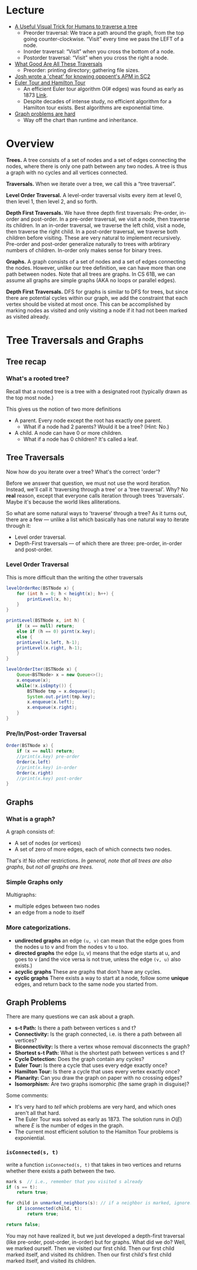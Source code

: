 # Lecture
- [A Useful Visual Trick for Humans to traverse a tree](https://youtu.be/wkkCVWn7au4?list=PL8FaHk7qbOD4tIQrwqsx16fNq6uXNhauw&t=489)
  - Preorder traversal: We trace a path around the graph, from the top going counter-clockwise. “Visit” every time we pass the LEFT of a node.
  - Inorder traversal: “Visit” when you cross the bottom of a node.
  - Postorder traversal: “Visit” when you cross the right a node.
- [What Good Are All These Traversals](https://youtu.be/wkkCVWn7au4?list=PL8FaHk7qbOD4tIQrwqsx16fNq6uXNhauw&t=589)
  - Preorder: printing directory; gathering file  sizes.
- [Josh wrote a 'cheat' for knowing oppoent's APM in SC2](https://www.youtube.com/watch?v=wkkCVWn7au4&t=590s)
- [Euler Tour and Hamilton Tour](https://youtu.be/-pQ3bcBsA9w?list=PL8FaHk7qbOD4tIQrwqsx16fNq6uXNhauw&t=278)
  - An efficient Euler tour algorithm O(# edges) was found as early as 1873 [Link](https://ethkim.github.io/TA/251/eulerian.pdf).
  - Despite decades of intense study, no efficient algorithm for a Hamilton tour exists. Best algorithms are exponential time.
- [Graph problems are hard](https://youtu.be/-pQ3bcBsA9w?list=PL8FaHk7qbOD4tIQrwqsx16fNq6uXNhauw&t=295)
  - Way off the chart than runtime and inheritance.

# Overview
**Trees.** A tree consists of a set of nodes and a set of edges connecting the nodes, where there is only one path between any two nodes. A tree is thus a graph with no cycles and all vertices connected.

**Traversals.** When we iterate over a tree, we call this a “tree traversal”.

**Level Order Traversal.** A level-order traversal visits every item at level 0, then level 1, then level 2, and so forth.

**Depth First Traversals.** We have three depth first traversals: Pre-order, in-order and post-order. In a pre-order traversal, we visit a node, then traverse its children. In an in-order traversal, we traverse the left child, visit a node, then traverse the right child. In a post-order traversal, we traverse both children before visiting. These are very natural to implement recursively. Pre-order and post-order generalize naturally to trees with arbtirary numbers of children. In-order only makes sense for binary trees.

**Graphs.** A graph consists of a set of nodes and a set of edges connecting the nodes. However, unlike our tree definition, we can have more than one path between nodes. Note that all trees are graphs. In CS 61B, we can assume all graphs are simple graphs (AKA no loops or parallel edges).

**Depth First Traversals.** DFS for graphs is similar to DFS for trees, but since there are potential cycles within our graph, we add the constraint that each vertex should be visited at most once. This can be accomplished by marking nodes as visited and only visiting a node if it had not been marked as visited already.

# Tree Traversals and Graphs
## Tree recap
### What's a rooted tree?
Recall that a rooted tree is a tree with a designated root (typically drawn as the top most node.)

This gives us the notion of two more definitions

- A parent. Every node except the root has exactly one parent.
  - What if a node had 2 parents? Would it be a tree? (Hint: No.)
- A child. A node can have 0 or more children.
  - What if a node has 0 children? It's called a leaf.

## Tree Traversals
Now how do you iterate over a tree? What's the correct 'order'?

Before we answer that question, we must not use the word iteration. Instead, we'll call it 'traversing through a tree' or a 'tree traversal'. Why? No **real** reason, except that everyone calls iteration through trees 'traversals'. Maybe it's because the world likes alliterations.

So what are some natural ways to 'traverse' through a tree? As it turns out, there are a few –– unlike a list which basically has one natural way to iterate through it:

- Level order traversal.
- Depth-First traversals –– of which there are three: pre-order, in-order and post-order.

### Level Order Traversal
This is more difficult than the writing the other traversals
```java
levelOrderRec(BSTNode x) {
    for (int h = 0; h < height(x); h++) {
        printLevel(x, h);
    }
}

printLevel(BSTNode x, int h) {
    if (x == null) return;
    else if (h == 0) pirnt(x.key);
    else {
    printLevel(x.left, h-1);
    printLevel(x.right, h-1);
    }
}

levelOrderIter(BSTNode x) {
    Queue<BSTNode> x = new Queue<>();
    x.enqueue(x);
    while(!x.isEmpty()) {
        BSTNode tmp = x.dequeue();
        System.out.print(tmp.key);
        x.enqueue(x.left);
        x.enqueue(x.right);
    }
}
```

### Pre/In/Post-order Traversal
```java
Order(BSTNode x) {
    if (x == null) return;
    //print(x.key) pre-order
    Order(x.left)
    //print(x.key) in-order
    Order(x.right)
    //print(x.key) post-order
}
```

## Graphs
### What is a graph?
A graph consists of:
- A set of nodes (or vertices)
- A set of zero of more edges, each of which connects two nodes.

That's it! No other restrictions. *In general, note that all trees are also graphs, but not all graphs are trees.*

### Simple Graphs only
Multigraphs:
- multiple edges between two nodes
- an edge from a node to itself

### More categorizations.
- **undirected graphs** an edge `(u, v)` can mean that the edge goes from the nodes u to v and from the nodes v to u too.
- **directed graphs** the edge (u, v) means that the edge starts at u, and goes to v (and the vice versa is not true, unless the edge `(v, u)` also exists.)
- **acyclic graphs** These are graphs that don't have any cycles.
- **cyclic graphs** There exists a way to start at a node, follow some **unique** edges, and return back to the same node you started from.

## Graph Problems
There are many questions we can ask about a graph.

- **s-t Path:** Is there a path between vertices s and t?
- **Connectivity:** Is the graph connected, i.e. is there a path between all vertices?
- **Biconnectivity:** Is there a vertex whose removal disconnects the graph?
- **Shortest s-t Path:** What is the shortest path between vertices s and t?
- **Cycle Detection:** Does the graph contain any cycles?
- **Euler Tour:** Is there a cycle that uses every edge exactly once?
- **Hamilton Tour:** Is there a cycle that uses every vertex exactly once?
- **Planarity:** Can you draw the graph on paper with no crossing edges?
- **Isomorphism:** Are two graphs isomorphic (the same graph in disguise)?

Some comments:
- It's very hard to *tell* which problems are very hard, and which ones aren't all that hard.
- The Euler Tour was solved as early as 1873. The solution runs in $O(E)$ where $E$ is the number of edges in the graph.
- The current most efficient solution to the Hamilton Tour problems is exponiential.

### `isConnected(s, t)`
write a function `isConnected(s, t)` that takes in two vertices and returns whether there exists a path between the two.
```java
mark s  // i.e., remember that you visited s already
if (s == t):
    return true;

for child in unmarked_neighbors(s): // if a neighbor is marked, ignore!
    if isconnected(child, t):
        return true;

return false;
```
You may not have realized it, but we just developed a depth-first traversal (like pre-order, post-order, in-order) but for graphs. What did we do? Well, we marked ourself. Then we visited our first child. Then our first child marked itself, and visited its children. Then our first child's first child marked itself, and visited its children.
